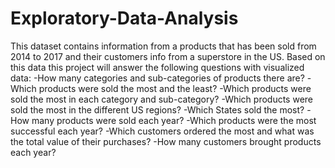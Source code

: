 # Exploratory-Data-Analysis
This dataset contains information from a products that has been sold from 2014 to 2017 and their customers info from a superstore in the US.
Based on this data this project will answer the following questions with visualized data:
-How many categories and sub-categories of products there are?
-Which products were sold the most and the least?
-Which products were sold the most in each category and sub-category?
-Which products were sold the most in the different US regions?
-Which States sold the most?
-How many products were sold each year?
-Which products were the most successful each year?
-Which customers ordered the most and what was the total value of their purchases?
-How many customers brought products each year?
